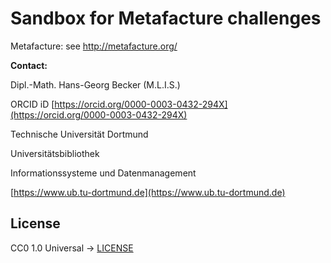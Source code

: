# Sandbox for Metafacture challenges

Metafacture: see http://metafacture.org/

**Contact:**

Dipl.-Math. Hans-Georg Becker (M.L.I.S.)

ORCID iD [https://orcid.org/0000-0003-0432-294X](https://orcid.org/0000-0003-0432-294X)

Technische Universität Dortmund

Universitätsbibliothek

Informationssysteme und Datenmanagement

[https://www.ub.tu-dortmund.de](https://www.ub.tu-dortmund.de)


## License

CC0 1.0 Universal -> [LICENSE](LICENSE)
